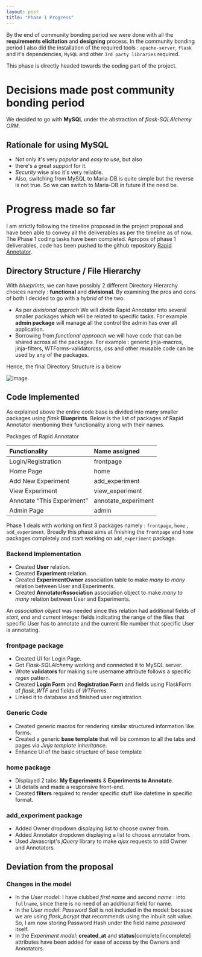 ```yaml
---
layout: post
title: "Phase 1 Progress"
---
```


By the end of community bonding period we were done with all the **requirements elicitation** and **designing** process. In the community bonding period I also did the installation of the required tools : `apache-server`, `flask` and it's dependencies, `MySQL` and other `3rd party libraries` required.

This phase is directly headed towards the coding part of the project.

# [](#header-1)Decisions made post community bonding period
We decided to go with **MySQL** under the abstraction of _flask-SQLAlchemy ORM_.

## [](#header-2)Rationale for using MySQL

*   Not only it's very _popular_ and _easy to use_, but also
*   there's a great _support_ for it.
*   _Security_ wise also it's very reliable.
*   Also, switching from MySQL to Maria-DB is quite simple but the reverse is not true. So we can switch to Maria-DB in future if the need be.

# [](#header-1)Progress made so far
I am strictly following the timeline proposed in the project proposal and have been able to convey all the deliverables as per the timeline as of now. The Phase 1 coding tasks have been completed. Apropos of phase 1 deliverables, code has been pushed to the github repository [Rapid Annotator](https://github.com/guptavaibhav18197/rapidannotator).

## [](#header-2)Directory Structure / File Hierarchy
With _blueprints_, we can have possibly 2 different Directory Hierarchy choices namely : **functional** and **divisional**. By examining the pros and cons of both I decided to go with a _hybrid_ of the two.

*   As per _divisional approch_ We will divide Rapid Annotator into several smaller packages which will be related to specific tasks. For example **admin package** will manage all the control the admin has over all application.
*   Borrowing from _functional approach_ we will have code that can be shared across all the packages. For example : generic jinja-macros, jinja-filters, WTForms-validatorcss, css and other reusable code can be used by any of the packages.   

Hence, the final Directory Structure is a below

![image](https://guptavaibhav18197.github.io/GSoC-Blog/assets/images/dirStructure.png)

## [](#header-2)Code Implemented
As explained above the entire code base is divided into many smaller packages using _flask_ **Blueprints**. Below is the list of packages of Rapid Annotator mentioning their functionality along with their names.

Packages of Rapid Annotator

| Functionality             | Name assigned         |
|:--------------------------|:----------------------|
| Login/Registration        | frontpage             |
| Home Page                 | home                  |
| Add New Experiment        | add_experiment        |
| View Experiment           | view_experiment       |
| Annotate “This Experiment”| annotate_experiment   |
| Admin Page                | admin                 |

Phase 1 deals with working on first 3 packages namely : `frontpage`, `home` , `add_experiment`. Broadly this phase aims at finishing the `frontpage` and `home` packages completely and start working on `add_experiment` package.

### Backend Implementation

*   Created **User** relation.
*   Created **Experiment** relation.
*   Created **ExperimentOwner** association table to make _many to many_ relation between User and Experiments.
*   Created **AnnotatorAssociation** association object to make _many to many_ relation between User and Experiments.

An _association object_ was needed since this relation had additional fields of _start_, _end_ and _current_ integer fields indicating the range of the files that specific User has to annotate and the current file number that specific User is annotating.

### frontpage package

*   Created UI for Login Page.
*   Got _Flask-SQLAlchemy_ working and connected it to MySQL server.
*   Wrote **validators** for making sure username attribute follows a specific _regex_ pattern.
*   Created **Login Form** and **Registration Form** and fields using FlaskForm of _flask_WTF_ and fields of _WTForms_.
*   Linked it to database and finished user registration.

### Generic Code

*   Created generic macros for rendering similar structured information like forms.
*   Created a generic **base template** that will be common to all the tabs and pages via _Jinja template inheritance_.
*   Enhance UI of the basic structure of base template

### home package

*   Displayed 2 tabs: **My Experiments** & **Experiments to Annotate**.
*   UI details and made a responsive front-end.
*   Created **filters** required to render specific stuff like datetime in specific format.

### add_experiment package

*   Added Owner dropdown displaying list to choose owner from.
*   Added Annotator dropdown displaying a list to choose annotator from.
*   Used Javascript's _jQuery_ library to make _ajax_ requests to add Owner and Annotators.

## Deviation from the proposal

### Changes in the model

*   In the _User model_: I have clubbed _first name_ and _second name_ : into `fullname`, since there is no need of an additional field for name.
*   In the _User model_: _Password Salt_ is not included in the model: because we are using _flask_bcrypt_ that recommends using the inbuilt salt value. So, I am now storing Password Hash under the field name _password_ itself.
*   In the _Experiment model_: **created_at** and **status**[complete/incomplete] attributes have been added for ease of access by the Owners and Annotators.  
